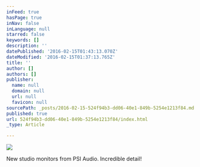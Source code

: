 ```yaml
---
inFeed: true
hasPage: true
inNav: false
inLanguage: null
starred: false
keywords: []
description: ''
datePublished: '2016-02-15T01:43:13.070Z'
dateModified: '2016-02-15T01:37:13.765Z'
title: ''
author: []
authors: []
publisher:
  name: null
  domain: null
  url: null
  favicon: null
sourcePath: _posts/2016-02-15-524f94b3-dd06-40e1-849b-5254e1213f84.md
published: true
url: 524f94b3-dd06-40e1-849b-5254e1213f84/index.html
_type: Article

---
```

![](https://the-grid-user-content.s3-us-west-2.amazonaws.com/8e539c18-ef2d-4e94-b54b-fe527e7a5d0b.jpg)

New studio monitors from PSI Audio. Incredible detail!